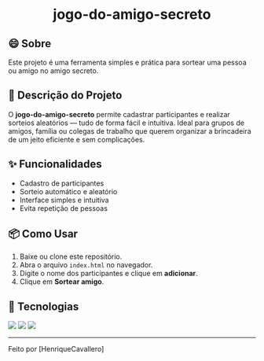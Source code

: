 <h1 align="center"> jogo-do-amigo-secreto </h1>

## 😄 Sobre 
Este projeto é uma ferramenta simples e prática para sortear uma pessoa ou amigo no amigo secreto.

## 📓 Descrição do Projeto
O **jogo-do-amigo-secreto** permite cadastrar participantes e realizar sorteios aleatórios — tudo de forma fácil e intuitiva. Ideal para grupos de amigos, família ou colegas de trabalho que querem organizar a brincadeira de um jeito eficiente e sem complicações.

## ✨ Funcionalidades
- Cadastro de participantes
- Sorteio automático e aleatório
- Interface simples e intuitiva
- Evita repetição de pessoas

## 📦 Como Usar
1. Baixe ou clone este repositório.
2. Abra o arquivo `index.html` no navegador.
3. Digite o nome dos participantes e clique em **adicionar**.
4. Clique em **Sortear amigo**.

## 🚀 Tecnologias
<div>
  <img src="https://img.shields.io/badge/HTML-239120?style=for-the-badge&logo=html5&logoColor=white"> 
  <img src="https://img.shields.io/badge/CSS-239120?style=for-the-badge&logo=css3&logoColor=white"> 
  <img src="https://img.shields.io/badge/JavaScript-F7DF1E?style=for-the-badge&logo=javascript&logoColor=black"> 
</div>

---
Feito por [HenriqueCavallero]
